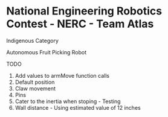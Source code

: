 # National Engineering Robotics Contest - NERC - Team Atlas

Indigenous Category 

Autonomous Fruit Picking Robot

TODO
1. Add values to armMove function calls
2. Default position
3. Claw movement
4. Pins
5. Cater to the inertia when stoping - Testing
6. Wall distance - Using estimated value of 12 inches
